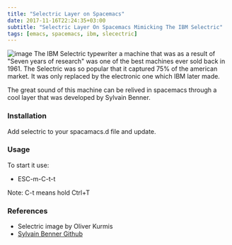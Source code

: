 ```yaml
---
title: "Selectric Layer on Spacemacs"
date: 2017-11-16T22:24:35+03:00
subtitle: "Selectric Layer On Spacemacs Mimicking The IBM Selectric"
tags: [emacs, spacemacs, ibm, slecectric]
---
```

![image](/img/linux/typewriter.jpg)
The IBM Selectric typewriter a machine that was as a result of "Seven years of
research" was one of the best machines ever sold back in 1961. The Selectric was
so popular that it captured 75% of the american market. It was only replaced 
by the electronic one which IBM later made.

The great sound of this machine can be relived in spacemacs through a cool
layer that was developed by Sylvain Benner.

### Installation

Add selectric to your spacamacs.d file and update.

### Usage

To start it use:

* ESC-m-C-t-t

Note: C-t means hold Ctrl+T

### References

* Selectric image by Oliver Kurmis
* [Sylvain Benner Github](https://github.com/sly20bnr)
